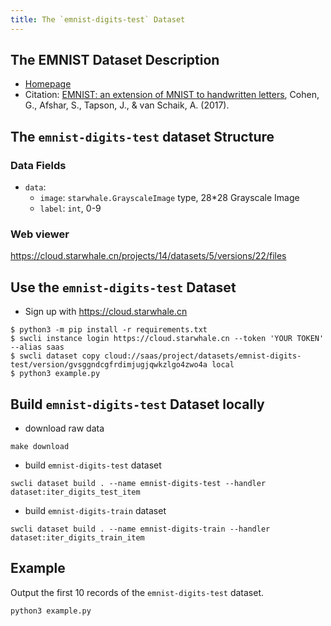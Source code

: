 ```yaml
---
title: The `emnist-digits-test` Dataset
---
```


## The EMNIST Dataset Description

- [Homepage](https://www.westernsydney.edu.au/icns/reproducible_research/publication_support_materials/emnist)
- Citation: [EMNIST: an extension of MNIST to handwritten letters](http://arxiv.org/abs/1702.05373), Cohen, G., Afshar, S., Tapson, J., & van Schaik, A. (2017).

## The `emnist-digits-test` dataset Structure

### Data Fields

- `data`:
  - `image`: `starwhale.GrayscaleImage` type, 28*28 Grayscale Image
  - `label`: `int`, 0-9

### Web viewer

https://cloud.starwhale.cn/projects/14/datasets/5/versions/22/files

## Use the `emnist-digits-test` Dataset

- Sign up with https://cloud.starwhale.cn
```shell
$ python3 -m pip install -r requirements.txt
$ swcli instance login https://cloud.starwhale.cn --token 'YOUR TOKEN' --alias saas
$ swcli dataset copy cloud://saas/project/datasets/emnist-digits-test/version/gvsggndcgfrdimjugjqwkzlgo4zwo4a local
$ python3 example.py
```


## Build `emnist-digits-test` Dataset locally

- download raw data

```shell
make download
```

- build `emnist-digits-test` dataset

```shell
swcli dataset build . --name emnist-digits-test --handler dataset:iter_digits_test_item
```

- build `emnist-digits-train` dataset

```shell
swcli dataset build . --name emnist-digits-train --handler dataset:iter_digits_train_item
```

## Example

Output the first 10 records of the `emnist-digits-test` dataset.

```shell
python3 example.py
```
